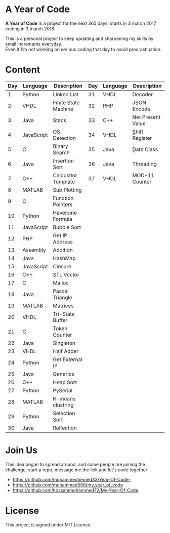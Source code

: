 # A Year of Code

**A Year of Code** is a project for the next 365 days, starts in 3 march 2017, ending in 3 march 2018.

This is a personal project to keep updating and sharpening my skills by small increments everyday. <br/>
Even if I'm not working on serious coding that day to avoid procrastination.

# Content


| Day | Language | Description | Day | Language | Description |
| --- | --- | --- | --- | --- | --- |
| 1 | Python | Linked List |  31 | VHDL | Decoder |
| 2 | VHDL | Finite State Machine  |  32 | PHP | JSON Encode |
| 3 | Java | Stack | 33 | C++ | Net Present Value|
| 4 | JavaScript | OS Detection | 34 | VHDL | ٍShift Register|
| 5 | C | Binary Search | 35 | Java | ٍDate Class |
| 6 | Java | Insertion Sort | 36 | Java | Threading |
| 7 | C++ | Calculator Template | 37 | VHDL | MOD-11 Counter |
| 8 | MATLAB |  Sub Plotting |
| 9 | C | Function Pointers |
| 10 | Python | Haversine Formula |
| 11 | JavaScript | Bubble Sort |
| 12 | PHP | Get IP Address |
| 13 | Assembly | Addition |
| 14 | Java | HashMap |
| 15 | JavaScript | Closure |
| 16 | C++ | STL Vector |
| 17 | C | Malloc |
| 18 | Java | Pascal Triangle |
| 19 | MATLAB | Matrices |
| 20 | VHDL | Tri-State Buffer  |
| 21 | C | Token Counter  |
| 22 | Java | Singleton  |
| 23 | VHDL | Half Adder  |
| 24 | Python | Get External IP  |
| 25 | Java | Generics |
| 26 | C++ | Heap Sort|
| 27 | Python | PySerial |
| 28 | MATLAB | K-means clustring |
| 29 | Python | Selection Sort |
| 30 | Java | Relfection |

# Join Us 

This idea began to spread around, and some people are joining the challenge, start a repo, message me the link and let's code together 

- https://github.com/mohammedhemed33/Year-Of-Code-
- https://github.com/muhammad008/my_year_of_code
- https://github.com/hossammohammed72/My-Year-Of-Code

# License

This project is signed under MIT License.
